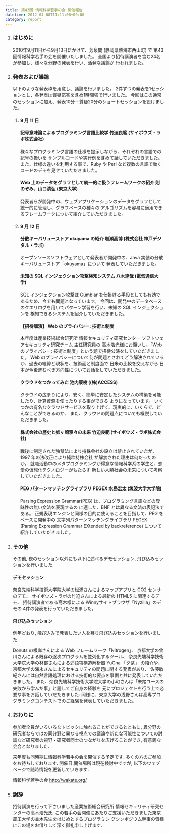 ```yaml
---
title: 第43回 情報科学若手の会 開催報告
datetime: 2012-04-08T11:11:00+09:00
category: report
---
```


<div class="entry_body">

1.  ### はじめに

    2010年9月11日から9月13日にかけて、芳泉閣 (静岡県熱海市西山町) で 第43回情報科学若手の会を開催いたしました。 全国より招待講演者を含む24名が参加し、様々な分野の発表を行い、活発な議論が 行われました。

2.  ### 発表および議論

    以下のような発表枠を用意し、議論を行いました。 2件ずつの発表を1セッションとし、各発表は質疑応答を含め1時間強で行いました。 今回はこの通常のセッションに加え、発表10分＋質疑20分のショートセッションを設けました。

    1.  #### 9 月 11 日

        #### 記号意味論によるプログラミング言語比較学 竹迫良範 (サイボウズ・ラボ株式会社)

        様々なプログラミング言語の仕様を提示しながら、それぞれの言語での記号の扱いを サンプルコードや実行例を含めて話していただきました。 また、仕様の違いを利用する事で、Ruby や Perl など複数の言語で動くコードのデモを見せていただきました。

        #### Web 上のデータをグラフとして統一的に扱うフレームワークの紹介 則のぞみ、山口清弘 (東京大学)

        発表者らが開発中の、ウェブアプリケーションのデータをグラフとして統一的に管理し、グラフベースの種々の アルゴリズムを容易に適用できるフレームワークについて紹介していただきました。

    2.  #### 9 月 12 日

        #### 分散キーバリューストア okuyama の紹介 岩瀬高博 (株式会社 神戸デジタル・ラボ)

        オープンソースソフトウェアとして発表者が開発中の、Java 実装の分散キーバリューストア「okuyama」について 発表していただきました。

        #### 未知の SQL インジェクション攻撃検知システム 八木達哉 (電気通信大学)

        SQL インジェクション攻撃は Gumblar を仕掛ける手段としても有効であるため、今でも問題となっています。 今回は、開発中のデータベースのクエリログを用いてパターン学習を行い、未知の SQL インジェクションを 検知できるシステムを紹介していただきました。

        #### 【招待講演】 Web のプライバシー: 技術と制度

        本年度は産業技術総合研究所 情報セキュリティ研究センター ソフトウェアセキュリティ研究チーム 主任研究員の 高木浩光様にお願いし、「Web のプライバシー: 技術と制度」という題で招待公演をしていただきました。 Web のプライバシーについて何が問題とされてどう解決されているか、過去の経緯と現状を、技術面と制度面で 日米の比較を交えながら 日本が今後進むべき方向性についてお話をしていただきました。

        #### クラウドをつかってみた 池内康樹 ((株)ACCESS)

        クラウドの広まりにより、安く、簡単に安定したシステムの構築を可能したり、計算資源を使ったりする事ができる ようになっています。 いくつかの有名なクラウドサービスを取り上げて、現実的に、いくらで、どんなことができるのか、 また、クラウドの問題点についても概説していただきました。

        #### 株式会社の歴史と姉ヶ崎寧々の未来 竹迫良範 (サイボウズ・ラボ株式会社)

        戦後に制定された独禁法により持株会社の設立は禁止されていたが、1997 年の法改正により純粋持株会社 が解禁された理由は何だったのか。 就職活動中のメタプログラミングが得意な情報科学系の学生と、恋愛の仮想化テクノロジーがもたらす 新しい人類社会の未来について考察していただきました。

        #### PEG パターンマッチングライブラリ PEGEX 水島宏太 (筑波大学大学院)

        Parsing Expression Grammar(PEG) は、プログラミング言語などの曖昧性の無い文法を表現するの に適した、BNF とは異なる文法の表記法である。 正規表現エンジンと同様の目的に使えることを目指して、PEG をベースに開発中の 文字列パターンマッチングライブラリ PEGEX (Parsing Expression Grammar EXtended by backreference) について紹介していただきました。

3.  ### その他

    その他, 夜のセッション以外にも以下に述べるデモセッション, 飛び込みセッションを行いました.

    #### デモセッション

    奈良先端科学技術大学院大学の松浦さんによるマップアプリと CO2 センサのデモ、 サイボウズ・ラボの竹迫さんによる最新の HTML5 に関連するデモ、 招待講演者である高木様による Winnyサイトブラウザ「Nyzilla」のデモの 4件の発表を行っていただきました。

    #### 飛び込みセッション

    例年どおり, 飛び込みで発表したい人を募り飛び込みセッションを行いました.

    Donuts の根岸さんによる Web フレームワーク「Nitrogen」、 京都大学の曾川さんによる既存の逐次プログラムを並列化するツール、 奈良先端科学技術大学院大学の林部さんによる述語項構造解析器 YuCha 「夕茶」 の紹介や、京都大学の満永さんによるセキュリティの問題に関する発表があり、 佐藤敏紀さんには自然言語処理における技術的な要点を事例と共に発表していただきました。 また、奈良先端科学技術大学院大学の小町さんは「未踏ユースの失敗から学んだ事」と題してご自身の経験を 元にプロジェクトを行う上で必要な事をお話していだたきました. 同様に、東京大学の浅野さんは高専プログラミングコンテストでのご経験を発表していただきました。

4.  ### おわりに

    参加者全員がいろいろなトピックに触れることができるとともに, 異分野の研究者ならではの同分野と異なる視点での議論や新たな可能性についての討論など研究者の視野・研究者同士のつながりを広げることができ, 有意義な会合となりました.

    来年度も同時期に情報科学若手の会を開催する予定です. 多くの方のご参加をお待ちしております. 開催日,開催場所は現在検討中ですが, 以下のウェブページで随時情報を更新していきます.

    情報科学若手の会 http://wakate.org/

5.  ### 謝辞

    招待講演を行って下さいました産業技術総合研究所 情報セキュリティ研究センターの高木浩光氏, この若手の会開催にあたりご支援いただきました東京農工大学の並木先生をはじめとするプログラミン グシンポジウム幹事の皆様にこの場をお借りして深く御礼申し上げます.

</div>